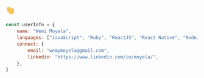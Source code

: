 <img src="https://github.com/AbdussamadYisau/AbdussamadYisau/blob/master/Hi.gif" width="25px">


```javascript
const userInfo = {
    name: "Wemi Moyela",
    languages: ["JavaScript", "Ruby", "ReactJS", "React Native", "NodeJS", "Python"],
    connect: {
        email: "wemymoyela@gmail.com",
        linkedin: "https://www.linkedin.com/in/moyela/",
    },
}
```
